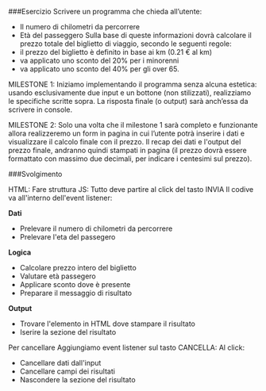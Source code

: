 ###Esercizio
Scrivere un programma che chieda all’utente:
- Il numero di chilometri da percorrere
- Età del passeggero
Sulla base di queste informazioni dovrà calcolare il prezzo totale del biglietto di viaggio, secondo le seguenti regole:
- il prezzo del biglietto è definito in base ai km (0.21 € al km)
- va applicato uno sconto del 20% per i minorenni
- va applicato uno sconto del 40% per gli over 65.

MILESTONE 1:
Iniziamo implementando il programma senza alcuna estetica: usando esclusivamente due input e un bottone (non stilizzati), realizziamo le specifiche scritte sopra. La risposta finale (o output) sarà anch’essa da scrivere in console.

MILESTONE 2:
Solo una volta che il milestone 1 sarà completo e funzionante allora realizzeremo un form in pagina in cui l’utente potrà inserire i dati e visualizzare il calcolo finale con il prezzo.
Il recap dei dati e l'output del prezzo finale, andranno quindi stampati in pagina (il prezzo dovrà essere formattato con massimo due decimali, per indicare i centesimi sul prezzo).

###Svolgimento 

HTML: Fare struttura
JS: Tutto deve partire al click del tasto INVIA Il codive va all'interno dell'event listener:

**Dati**

- Prelevare il numero di chilometri da percorrere
- Prelevare l'eta del passegero 

**Logica**
- Calcolare prezzo intero del biglietto
- Valutare età passegero
- Applicare sconto dove è presente
- Preparare il messaggio di risultato

**Output**

- Trovare l'elemento in HTML dove stampare il risultato
- Iserire la sezione del risultato 

Per cancellare Aggiungiamo event listener sul tasto CANCELLA: Al click:

- Cancellare dati dall'input
- Cancellare campi dei risultati
- Nascondere la sezione del risultato

